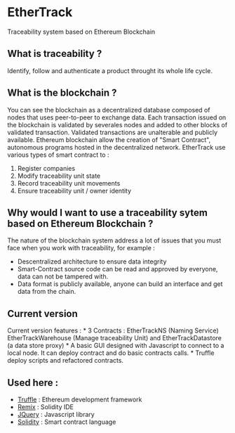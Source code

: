 # EtherTrack
Traceability system based on Ethereum Blockchain

## What is traceability ?
Identify, follow and authenticate a product throught its whole life cycle.

## What is the blockchain ?
You can see the blockchain as a decentralized database composed of nodes that uses peer-to-peer to exchange data.
Each transaction issued on the blockchain is validated by severales nodes and added to other blocks of validated transaction.
Validated transactions are unalterable and publicly available.
Ethereum blockchain allow the creation of "Smart Contract", autonomous programs hosted in the decentralized network.
EtherTrack use various types of smart contract to :
 1. Register companies
 2. Modify traceability unit state
 3. Record traceability unit movements
 4. Ensure traceability unit / owner identity  
 
## Why would I want to use a traceability sytem based on Ethereum Blockchain ?
The nature of the blockchain system address a lot of issues that you must face when you work with traceability, for example :
* Descentralized architecture to ensure data integrity
* Smart-Contract source code can be read and approved by everyone, data can not be tampered with.
* Data format is publicly available, anyone can build an interface and get data from the chain.

## Current version
Current version features :
	* 3 Contracts : EtherTrackNS (Naming Service) EtherTrackWarehouse (Manage traceability Unit) and EtherTrackDatastore (a data store proxy)
	* A basic GUI designed with Javascript to connect to a local node. It can deploy contract and do basic contracts calls.
	* Truffle deploy scripts and refactored contracts.
	
## Used here :
* [Truffle](https://github.com/trufflesuite/truffle) : Ethereum development framework 
* [Remix](https://remix.ethereum.org/) : Solidity IDE
* [JQuery](https://jquery.com/) : Javascript library
* [Solidity](https://solidity.readthedocs.io/en/v0.4.21/) : Smart contract language





